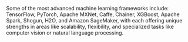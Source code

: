 Some of the most advanced machine learning frameworks include: TensorFlow, PyTorch, Apache MXNet, Caffe, Chainer, XGBoost, Apache Spark, Shogun, H2O, and Amazon SageMaker, with each offering unique strengths in areas like scalability, flexibility, and specialized tasks like computer vision or natural language processing.
